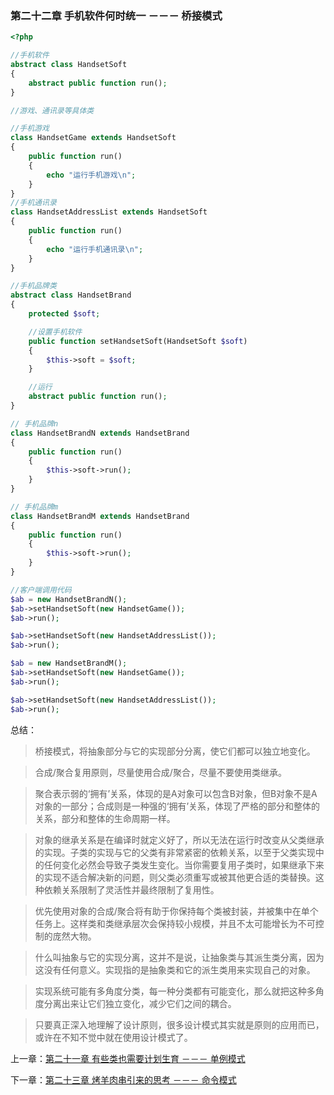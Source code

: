 ### 第二十二章 手机软件何时统一 －－－ 桥接模式

```php
<?php 

//手机软件
abstract class HandsetSoft
{
    abstract public function run();
}

//游戏、通讯录等具体类

//手机游戏
class HandsetGame extends HandsetSoft
{
    public function run()
    {
        echo "运行手机游戏\n";
    }
}
//手机通讯录
class HandsetAddressList extends HandsetSoft
{
    public function run()
    {
        echo "运行手机通讯录\n";
    }
}

//手机品牌类
abstract class HandsetBrand
{
    protected $soft;

    //设置手机软件
    public function setHandsetSoft(HandsetSoft $soft)
    {
        $this->soft = $soft;
    }

    //运行
    abstract public function run();
}

// 手机品牌n
class HandsetBrandN extends HandsetBrand
{
    public function run()
    {
        $this->soft->run();
    }
}

// 手机品牌m
class HandsetBrandM extends HandsetBrand
{
    public function run()
    {
        $this->soft->run();
    }
}

//客户端调用代码
$ab = new HandsetBrandN();
$ab->setHandsetSoft(new HandsetGame());
$ab->run();

$ab->setHandsetSoft(new HandsetAddressList());
$ab->run();

$ab = new HandsetBrandM();
$ab->setHandsetSoft(new HandsetGame());
$ab->run();

$ab->setHandsetSoft(new HandsetAddressList());
$ab->run();
```

总结：

> 桥接模式，将抽象部分与它的实现部分分离，使它们都可以独立地变化。

> 合成/聚合复用原则，尽量使用合成/聚合，尽量不要使用类继承。

> 聚合表示弱的‘拥有’关系，体现的是A对象可以包含B对象，但B对象不是A对象的一部分；合成则是一种强的‘拥有’关系，体现了严格的部分和整体的关系，部分和整体的生命周期一样。

> 对象的继承关系是在编译时就定义好了，所以无法在运行时改变从父类继承的实现。子类的实现与它的父类有非常紧密的依赖关系，以至于父类实现中的任何变化必然会导致子类发生变化。当你需要复用子类时，如果继承下来的实现不适合解决新的问题，则父类必须重写或被其他更合适的类替换。这种依赖关系限制了灵活性并最终限制了复用性。

> 优先使用对象的合成/聚合将有助于你保持每个类被封装，并被集中在单个任务上。这样类和类继承层次会保持较小规模，并且不太可能增长为不可控制的庞然大物。

> 什么叫抽象与它的实现分离，这并不是说，让抽象类与其派生类分离，因为这没有任何意义。实现指的是抽象类和它的派生类用来实现自己的对象。

> 实现系统可能有多角度分类，每一种分类都有可能变化，那么就把这种多角度分离出来让它们独立变化，减少它们之间的耦合。

> 只要真正深入地理解了设计原则，很多设计模式其实就是原则的应用而已，或许在不知不觉中就在使用设计模式了。

上一章：[第二十一章 有些类也需要计划生育 －－－ 单例模式](../files/chapter21.md)

下一章：[第二十三章 烤羊肉串引来的思考 －－－ 命令模式](../files/chapter23.md) 